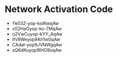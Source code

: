 # Network Activation Code
* Ye03Z-yop-koIKwqAw
* c02HaOyop-ko-7MqAw
* o2VwCuyop-kYY_AqAw
* Ifv9Weyop9Ah1w0qAw
* CAdal-yop9JVNWgqAw
* sQ6dKuyop9IHO9oqAw